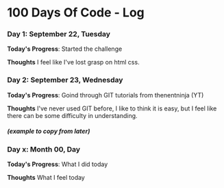 # 100 Days Of Code - Log

### Day 1: September 22, Tuesday

**Today's Progress**: Started the challenge

**Thoughts** I feel like I've lost grasp on html css.


### Day 2: September 23, Wednesday

**Today's Progress**: Goind through GIT tutorials from thenentninja (YT)

**Thoughts** I've never used GIT before, I like to think it is easy, but I feel like there can be some difficulty in understanding. 


##### (example to copy from later)
### Day x: Month 00, Day

**Today's Progress**: What I did today

**Thoughts** What I feel today
